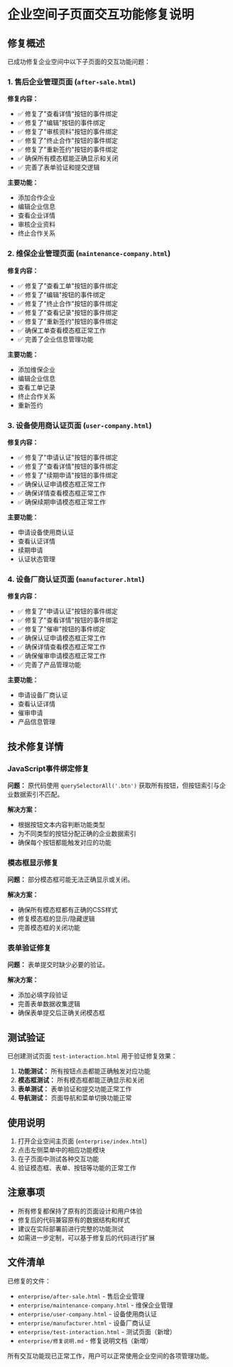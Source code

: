# 企业空间子页面交互功能修复说明

## 修复概述

已成功修复企业空间中以下子页面的交互功能问题：

### 1. 售后企业管理页面 (`after-sale.html`)
**修复内容：**
- ✅ 修复了"查看详情"按钮的事件绑定
- ✅ 修复了"编辑"按钮的事件绑定  
- ✅ 修复了"审核资料"按钮的事件绑定
- ✅ 修复了"终止合作"按钮的事件绑定
- ✅ 修复了"重新签约"按钮的事件绑定
- ✅ 确保所有模态框能正确显示和关闭
- ✅ 完善了表单验证和提交逻辑

**主要功能：**
- 添加合作企业
- 编辑企业信息
- 查看企业详情
- 审核企业资料
- 终止合作关系

### 2. 维保企业管理页面 (`maintenance-company.html`)
**修复内容：**
- ✅ 修复了"查看工单"按钮的事件绑定
- ✅ 修复了"编辑"按钮的事件绑定
- ✅ 修复了"终止合作"按钮的事件绑定
- ✅ 修复了"查看记录"按钮的事件绑定
- ✅ 修复了"重新签约"按钮的事件绑定
- ✅ 确保工单查看模态框正常工作
- ✅ 完善了企业信息管理功能

**主要功能：**
- 添加维保企业
- 编辑企业信息
- 查看工单记录
- 终止合作关系
- 重新签约

### 3. 设备使用商认证页面 (`user-company.html`)
**修复内容：**
- ✅ 修复了"申请认证"按钮的事件绑定
- ✅ 修复了"查看详情"按钮的事件绑定
- ✅ 修复了"续期申请"按钮的事件绑定
- ✅ 确保认证申请模态框正常工作
- ✅ 确保详情查看模态框正常工作
- ✅ 确保续期申请模态框正常工作

**主要功能：**
- 申请设备使用商认证
- 查看认证详情
- 续期申请
- 认证状态管理

### 4. 设备厂商认证页面 (`manufacturer.html`)
**修复内容：**
- ✅ 修复了"申请认证"按钮的事件绑定
- ✅ 修复了"查看详情"按钮的事件绑定
- ✅ 修复了"催审"按钮的事件绑定
- ✅ 确保认证申请模态框正常工作
- ✅ 确保详情查看模态框正常工作
- ✅ 确保催审申请模态框正常工作
- ✅ 完善了产品管理功能

**主要功能：**
- 申请设备厂商认证
- 查看认证详情
- 催审申请
- 产品信息管理

## 技术修复详情

### JavaScript事件绑定修复
**问题：** 原代码使用 `querySelectorAll('.btn')` 获取所有按钮，但按钮索引与企业数据索引不匹配。

**解决方案：** 
- 根据按钮文本内容判断功能类型
- 为不同类型的按钮分配正确的企业数据索引
- 确保每个按钮都能触发对应的功能

### 模态框显示修复
**问题：** 部分模态框可能无法正确显示或关闭。

**解决方案：**
- 确保所有模态框都有正确的CSS样式
- 修复模态框的显示/隐藏逻辑
- 完善模态框的关闭功能

### 表单验证修复
**问题：** 表单提交时缺少必要的验证。

**解决方案：**
- 添加必填字段验证
- 完善表单数据收集逻辑
- 确保表单提交后正确关闭模态框

## 测试验证

已创建测试页面 `test-interaction.html` 用于验证修复效果：

1. **功能测试：** 所有按钮点击都能正确触发对应功能
2. **模态框测试：** 所有模态框都能正确显示和关闭
3. **表单测试：** 表单验证和提交功能正常工作
4. **导航测试：** 页面导航和菜单切换功能正常

## 使用说明

1. 打开企业空间主页面 (`enterprise/index.html`)
2. 点击左侧菜单中的相应功能模块
3. 在子页面中测试各种交互功能
4. 验证模态框、表单、按钮等功能的正常工作

## 注意事项

- 所有修复都保持了原有的页面设计和用户体验
- 修复后的代码兼容原有的数据结构和样式
- 建议在实际部署前进行完整的功能测试
- 如需进一步定制，可以基于修复后的代码进行扩展

## 文件清单

已修复的文件：
- `enterprise/after-sale.html` - 售后企业管理
- `enterprise/maintenance-company.html` - 维保企业管理  
- `enterprise/user-company.html` - 设备使用商认证
- `enterprise/manufacturer.html` - 设备厂商认证
- `enterprise/test-interaction.html` - 测试页面（新增）
- `enterprise/修复说明.md` - 修复说明文档（新增）

所有交互功能现已正常工作，用户可以正常使用企业空间的各项管理功能。 